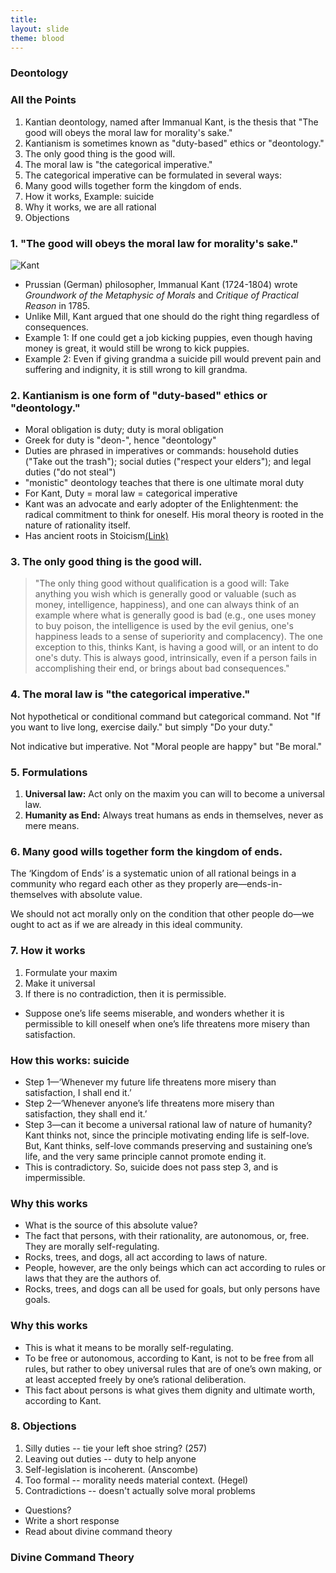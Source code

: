```yaml
---
title: 
layout: slide
theme: blood
---
```



<section><!--begin-->
<section data-background="https://theindisputabledirt.files.wordpress.com/2014/05/129896-immanuel-kant-1724-1804-philosopher-transcendental-idealism.jpg" data-markdown>

# Deontology


</section><section data-markdown>

### All the Points

1. Kantian deontology, named after Immanual Kant, is the thesis that "The good will obeys the moral law for morality's sake."
2. Kantianism is sometimes known as "duty-based" ethics or "deontology."
3. The only good thing is the good will. 
4. The moral law is "the categorical imperative."
5. The categorical imperative can be formulated in several ways:
6. Many good wills together form the kingdom of ends. 
7. How it works, Example: suicide
8. Why it works, we are all rational 
9. Objections


</section><section data-markdown>

### 1. "The good will obeys the moral law for morality's sake."


![Kant](http://media1.fdncms.com/stranger/imager/u/original/23848789/feat-kant-570.jpg)

- Prussian (German) philosopher, Immanual Kant (1724-1804) wrote *Groundwork of the Metaphysic of Morals* and *Critique of Practical Reason* in 1785. 
- Unlike Mill, Kant argued that one should do the right thing regardless of consequences. 
- Example 1: If one could get a job kicking puppies, even though having money is great, it would still be wrong to kick puppies. 
- Example 2: Even if giving grandma a suicide pill would prevent pain and suffering and indignity, it is still wrong to kill grandma. 


</section><section data-markdown>

### 2. Kantianism is one form of "duty-based" ethics or "deontology."
 
* Moral obligation is duty; duty is moral obligation
* Greek for duty is "deon-", hence "deontology"
* Duties are phrased in imperatives or commands: household duties ("Take out the trash"); social duties ("respect your elders"); and legal duties ("do not steal")
* "monistic" deontology teaches that there is one ultimate moral duty
* For Kant, Duty = moral law = categorical imperative
* Kant was an advocate and early adopter of the Enlightenment: the radical commitment to think for oneself. His moral theory is rooted in the nature of rationality itself.  
* Has ancient roots in Stoicism[(Link)](http://www.loyno.edu/~folse/stoicism.html#4.%20The%20Stoic%20position%20in%20ethics%20is%20a%20deontological)


</section><section data-markdown>

### 3. The only good thing is the good will. 

>"The only thing good without qualification is a good will: Take anything you wish which is generally good or valuable (such as money, intelligence, happiness), and one can always think of an example where what is generally good is bad (e.g., one uses money to buy poison, the intelligence is used by the evil genius, one's happiness leads to a sense of superiority and complacency). The one exception to this, thinks Kant, is having a good will, or an intent to do one's duty. This is always good, intrinsically, even if a person fails in accomplishing their end, or brings about bad consequences."


</section><section data-markdown>

### 4. The moral law is "the categorical imperative."

Not hypothetical or conditional command but categorical command. Not "If you want to live long, exercise daily." but simply "Do your duty."

Not indicative but imperative. Not "Moral people are happy" but "Be moral."

</section><section data-markdown>

### 5. Formulations

1. **Universal law:** Act only on the maxim you can will to become a universal law. 
2. **Humanity as End:** Always treat humans as ends in themselves, never as mere means.

</section><section data-markdown>

### 6. Many good wills together form the kingdom of ends.

The ‘Kingdom of Ends’ is a systematic union of all rational beings in a community who regard each other as they properly are—ends-in-themselves with absolute value. 

We should not act morally only on the condition that other people do—we ought to act as if we are already in this ideal community. 


</section><section data-markdown>


### 7. How it works

1. Formulate your maxim
2. Make it universal
3. If there is no contradiction, then it is permissible. 


- Suppose one’s life seems miserable, and wonders whether it is permissible to kill oneself when one’s life threatens more misery than satisfaction. 


</section><section data-markdown>

### How this works: suicide

- Step 1—‘Whenever my future life threatens more misery than satisfaction, I shall end it.’ 
- Step 2—‘Whenever anyone’s life threatens more misery than satisfaction, they shall end it.’ 
- Step 3—can it become a universal rational law of nature of humanity? Kant thinks not, since the principle motivating ending life is self-love. But, Kant thinks, self-love commands preserving and sustaining one’s life, and the very same principle cannot promote ending it. 
- This is contradictory. So, suicide does not pass step 3, and is impermissible.

</section><section data-markdown>
 
### Why this works

- What is the source of this absolute value? 
- The fact that persons, with their rationality, are autonomous, or, free. They are morally self-regulating. 
- Rocks, trees, and dogs, all act according to laws of nature. 
- People, however, are the only beings which can act according to rules or laws that they are the authors of. 
- Rocks, trees, and dogs can all be used for goals, but only persons have goals. 


</section><section data-markdown>
 
### Why this works

- This is what it means to be morally self-regulating. 
- To be free or autonomous, according to Kant, is not to be free from all rules, but rather to obey universal rules that are of one’s own making, or at least accepted freely by one’s rational deliberation. 
- This fact about persons is what gives them dignity and ultimate worth, according to Kant.

</section><section data-markdown>


### 8. Objections

1. Silly duties -- tie your left shoe string? (257)
5. Leaving out duties -- duty to help anyone
6. Self-legislation is incoherent. (Anscombe)
2. Too formal -- morality needs material context. (Hegel)
3. Contradictions -- doesn't actually solve moral problems

</section><section data-markdown>

* Questions?
* Write a short response
* Read about divine command theory

</section>
</section>





<section><!--begin-->
<section data-background="https://theindisputabledirt.files.wordpress.com/2014/05/129896-immanuel-kant-1724-1804-philosopher-transcendental-idealism.jpg" data-markdown>


# Divine Command Theory

